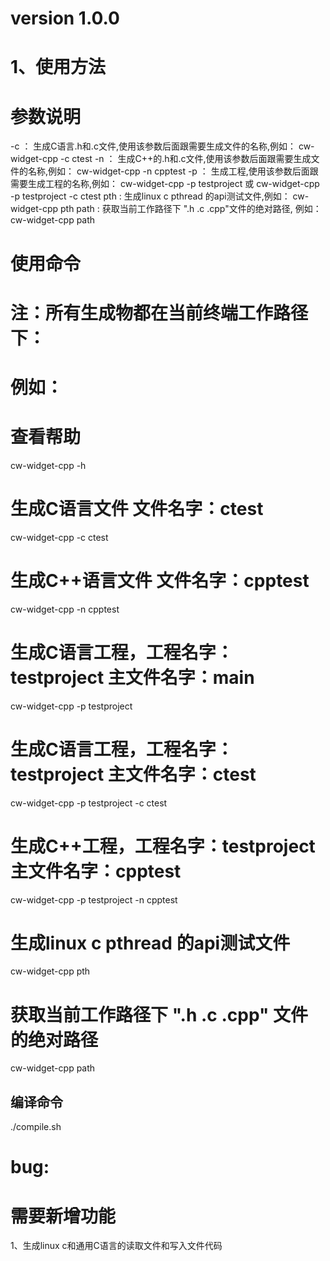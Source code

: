 # version 1.0.0
# 1、使用方法


# 参数说明
-c ： 生成C语言.h和.c文件,使用该参数后面跟需要生成文件的名称,例如： cw-widget-cpp -c ctest
-n ： 生成C++的.h和.c文件,使用该参数后面跟需要生成文件的名称,例如： cw-widget-cpp -n cpptest
-p ： 生成工程,使用该参数后面跟需要生成工程的名称,例如： cw-widget-cpp -p testproject 或 cw-widget-cpp -p testproject -c ctest
pth : 生成linux c pthread 的api测试文件,例如： cw-widget-cpp pth
path : 获取当前工作路径下 ".h .c .cpp"文件的绝对路径, 例如： cw-widget-cpp path
# 使用命令
# 注：所有生成物都在当前终端工作路径下：

# 例如：
# 查看帮助
cw-widget-cpp -h

# 生成C语言文件 文件名字：ctest
cw-widget-cpp -c ctest

# 生成C++语言文件 文件名字：cpptest
cw-widget-cpp -n cpptest

# 生成C语言工程，工程名字：testproject 主文件名字：main
cw-widget-cpp -p testproject

# 生成C语言工程，工程名字：testproject 主文件名字：ctest
cw-widget-cpp -p testproject -c ctest

# 生成C++工程，工程名字：testproject 主文件名字：cpptest
cw-widget-cpp -p testproject -n cpptest

# 生成linux c pthread 的api测试文件
cw-widget-cpp pth

# 获取当前工作路径下 ".h .c .cpp" 文件的绝对路径
cw-widget-cpp path


## 编译命令
./compile.sh

# bug:

# 需要新增功能
1、生成linux c和通用C语言的读取文件和写入文件代码


